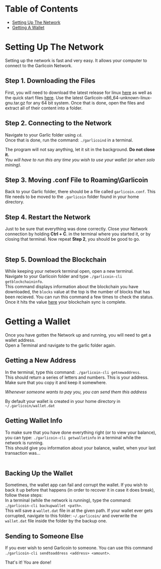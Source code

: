 # Table of Contents

- [Setting Up The Network](#setting-up-the-network)
- [Getting A Wallet](#getting-a-wallet)

# Setting Up The Network

Setting up the network is fast and very easy. It allows your computer to connect to the Garlicoin Network.

## Step 1. Downloading the Files

First, you will need to download the latest release for linux [here](https://github.com/GarlicoinOrg/Garlicoin/releases) as well as the quick start files [here](ROOT/files/wallet-nix.zip).
Use the latest Garlicoin-x86_64-unknown-linux-gnu.tar.gz for any 64 bit system.
Once that is done, open the files and extract all of their content into a folder.

## Step 2. Connecting to the Network

Navigate to your Garlic folder using `cd`.  
Once that is done, run the command: `./garlicoind` in a terminal.
<br>

The program will not say anything, let it sit in the background. **Do not close it.**  
_You will have to run this any time you wish to use your wallet (or when solo mining)._

## Step 3. Moving .conf File to Roaming\Garlicoin

Back to your Garlic folder, there should be a file called `garlicoin.conf`. This file needs to be moved to the `.garlicoin` folder found in your home directory.

## Step 4. Restart the Network

Just to be sure that everything was done correctly. Close your Network connection by holding **Ctrl + C**. in the terminal where you started it, or by closing that terminal.
Now repeat **Step 2**, you should be good to go.  
<br>

## Step 5. Download the Blockchain

While keeping your network terminal open, open a new terminal.  
Navigate to your Garlicoin folder and type `./garlicoin-cli getblockchaininfo`.  
This command displays information about the blockchain you have downloaded, the `blocks` value at the top is the number of blocks that has been recieved. You can run this command a few times to check the status. Once it hits the value [here](https://garli.co.in/api/getblockcount) your blockchain sync is complete.

# Getting a Wallet

Once you have gotten the Network up and running, you will need to get a wallet address.  
Open a Terminal and navigate to the garlic folder again.

## Getting a New Address

In the terminal, type this command: `./garlicoin-cli getnewaddress`.  
This should return a series of letters and numbers. This is your address. Make sure that you copy it and keep it somewhere.

_Whenever someone wants to pay you, you can send them this address_

By default your wallet is created in your home directory in `~/.garlicoin/wallet.dat`

## Getting Wallet Info

To make sure that you have done everything right (or to view your balance), you can type: `./garlicoin-cli getwalletinfo` in a terminal while the network is running.  
This should give you information about your balance, wallet, when your last transaction was...  
<br>

## Backing Up the Wallet

Sometimes, the wallet app can fail and corrupt the wallet. If you wish to back it up before that happens (in order to recover it in case it does break), follow these steps:  
In a terminal (while the network is running), type the command: `./garlicoin-cli backupwallet <path>`.  
This will save a `wallet.dat` file in at the given path. If your wallet ever gets corrupted, navigate to this folder:
`~/.garlicoin/`
and overwrite the `wallet.dat` file inside the folder by the backup one.

## Sending to Someone Else

If you ever wish to send Garlicoin to someone. You can use this command `./garlicoin-cli sendtoaddress <address> <amount>`.

That's it! You are done!

